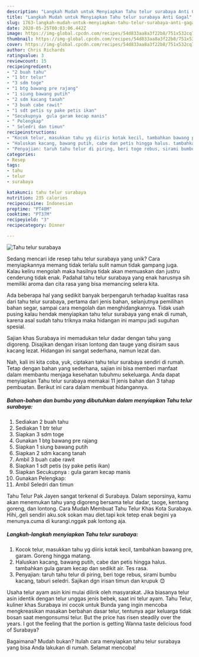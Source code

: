 ```yaml
---
description: "Langkah Mudah untuk Menyiapkan Tahu telur surabaya Anti Gagal"
title: "Langkah Mudah untuk Menyiapkan Tahu telur surabaya Anti Gagal"
slug: 1763-langkah-mudah-untuk-menyiapkan-tahu-telur-surabaya-anti-gagal
date: 2020-05-25T00:03:06.442Z
image: https://img-global.cpcdn.com/recipes/54d833aa8a3f22b8/751x532cq70/tahu-telur-surabaya-foto-resep-utama.jpg
thumbnail: https://img-global.cpcdn.com/recipes/54d833aa8a3f22b8/751x532cq70/tahu-telur-surabaya-foto-resep-utama.jpg
cover: https://img-global.cpcdn.com/recipes/54d833aa8a3f22b8/751x532cq70/tahu-telur-surabaya-foto-resep-utama.jpg
author: Chris Richards
ratingvalue: 3
reviewcount: 15
recipeingredient:
- "2 buah tahu"
- "1 btr telur"
- "3 sdm toge"
- "1 btg bawang pre rajang"
- "1 siung bawang putih"
- "2 sdm kacang tanah"
- "3 buah cabe rawit"
- "1 sdt petis sy pake petis ikan"
- "Secukupnya  gula garam kecap manis"
- " Pelengkap"
- " Seledri dan timun"
recipeinstructions:
- "Kocok telur, masukkan tahu yg diiris kotak kecil, tambahkan bawang pre, garam. Goreng hingga matang."
- "Haluskan kacang, bawang putih, cabe dan petis hingga halus. tambahkan gula garam kecap dan sedikit air. Tes rasa."
- "Penyajian: taruh tahu telur di piring, beri toge rebus, sirami bumbu kacang, taburi seledri. Sajikan dgn irisan timun dan krupuk 😊"
categories:
- Resep
tags:
- tahu
- telur
- surabaya

katakunci: tahu telur surabaya 
nutrition: 235 calories
recipecuisine: Indonesian
preptime: "PT40M"
cooktime: "PT37M"
recipeyield: "3"
recipecategory: Dinner

---
```



![Tahu telur surabaya](https://img-global.cpcdn.com/recipes/54d833aa8a3f22b8/751x532cq70/tahu-telur-surabaya-foto-resep-utama.jpg)

Sedang mencari ide resep tahu telur surabaya yang unik? Cara menyiapkannya memang tidak terlalu sulit namun tidak gampang juga. Kalau keliru mengolah maka hasilnya tidak akan memuaskan dan justru cenderung tidak enak. Padahal tahu telur surabaya yang enak harusnya sih memiliki aroma dan cita rasa yang bisa memancing selera kita.

Ada beberapa hal yang sedikit banyak berpengaruh terhadap kualitas rasa dari tahu telur surabaya, pertama dari jenis bahan, selanjutnya pemilihan bahan segar, sampai cara mengolah dan menghidangkannya. Tidak usah pusing kalau hendak menyiapkan tahu telur surabaya yang enak di rumah, karena asal sudah tahu triknya maka hidangan ini mampu jadi suguhan spesial.

Sajian khas Surabaya ini memadukan telur dadar dengan tahu yang digoreng. Disajikan dengan irisan lontong dan tauge yang disiram saus kacang lezat. Hidangan ini sangat sederhana, namun lezat dan.


Nah, kali ini kita coba, yuk, ciptakan tahu telur surabaya sendiri di rumah. Tetap dengan bahan yang sederhana, sajian ini bisa memberi manfaat dalam membantu menjaga kesehatan tubuhmu sekeluarga. Anda dapat menyiapkan Tahu telur surabaya memakai 11 jenis bahan dan 3 tahap pembuatan. Berikut ini cara dalam membuat hidangannya.

<!--inarticleads1-->

##### Bahan-bahan dan bumbu yang dibutuhkan dalam menyiapkan Tahu telur surabaya:

1. Sediakan 2 buah tahu
1. Sediakan 1 btr telur
1. Siapkan 3 sdm toge
1. Gunakan 1 btg bawang pre rajang
1. Siapkan 1 siung bawang putih
1. Siapkan 2 sdm kacang tanah
1. Ambil 3 buah cabe rawit
1. Siapkan 1 sdt petis (sy pake petis ikan)
1. Siapkan Secukupnya : gula garam kecap manis
1. Gunakan  Pelengkap:
1. Ambil  Seledri dan timun


Tahu Telur Pak Jayen sangat terkenal di Surabaya. Dalam seporsinya, kamu akan menemukan tahu yang digoreng bersama telur dadar, taoge, kentang goreng, dan lontong. Cara Mudah Membuat Tahu Telur Khas Kota Surabaya. Hihi,.geli sendiri aku.sok sokan mau diet.tapi kok tetep enak begini ya menunya.cuma di kurangi.nggak pak lontong aja. 

<!--inarticleads2-->

##### Langkah-langkah menyiapkan Tahu telur surabaya:

1. Kocok telur, masukkan tahu yg diiris kotak kecil, tambahkan bawang pre, garam. Goreng hingga matang.
1. Haluskan kacang, bawang putih, cabe dan petis hingga halus. tambahkan gula garam kecap dan sedikit air. Tes rasa.
1. Penyajian: taruh tahu telur di piring, beri toge rebus, sirami bumbu kacang, taburi seledri. Sajikan dgn irisan timun dan krupuk 😊


Usaha telur ayam asin kini mulai dilirik oleh masyarakat. Jika biasanya telur asin identik dengan telur unggas jenis bebek, saat ini telur ayam. Tahu Telur, kuliner khas Surabaya ini cocok untuk Bunda yang ingin mencoba mengkreasikan masakan berbahan dasar telur, tentunya agar keluarga tidak bosan saat mengonsumsi telur. But the price has risen steadily over the years. I got the feeling that the portion is getting Wanna taste delicious food of Surabaya? 

Bagaimana? Mudah bukan? Itulah cara menyiapkan tahu telur surabaya yang bisa Anda lakukan di rumah. Selamat mencoba!

